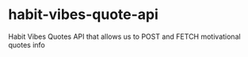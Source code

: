 # habit-vibes-quote-api
Habit Vibes Quotes API that allows us to POST and FETCH motivational quotes info
